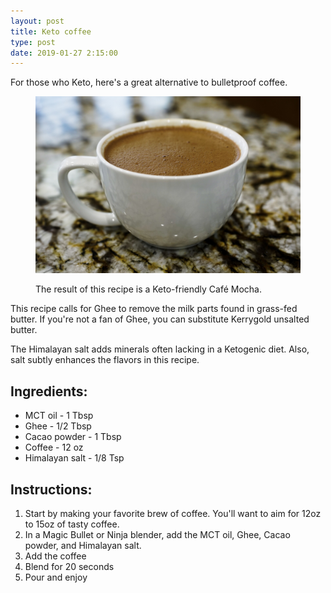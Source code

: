 ```yaml
---
layout: post
title: Keto coffee
type: post
date: 2019-01-27 2:15:00
---
```


For those who Keto, here's a great alternative to bulletproof coffee.

<figure class="grid-figure wide-image">
  <img src="/uploads/2019/01/keto-coffee-2.jpg">
  <figcaption>
    <p>The result of this recipe is a Keto-friendly Café Mocha.</p>
  </figcaption>
</figure>

This recipe calls for Ghee to remove the milk parts found in grass-fed butter. If you're not a fan of Ghee, you can substitute Kerrygold unsalted butter.

The Himalayan salt adds minerals often lacking in a Ketogenic diet. Also, salt subtly enhances the flavors in this recipe.

## Ingredients:

- MCT oil - 1 Tbsp
- Ghee - 1/2 Tbsp
- Cacao powder - 1 Tbsp
- Coffee - 12 oz
- Himalayan salt - 1/8 Tsp

## Instructions:

1. Start by making your favorite brew of coffee. You'll want to aim for 12oz to 15oz of tasty coffee.
2. In a Magic Bullet or Ninja blender, add the MCT oil, Ghee, Cacao powder, and Himalayan salt.
3. Add the coffee
4. Blend for 20 seconds
5. Pour and enjoy